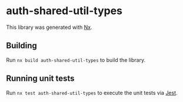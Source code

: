# auth-shared-util-types

This library was generated with [Nx](https://nx.dev).

## Building

Run `nx build auth-shared-util-types` to build the library.

## Running unit tests

Run `nx test auth-shared-util-types` to execute the unit tests via [Jest](https://jestjs.io).
